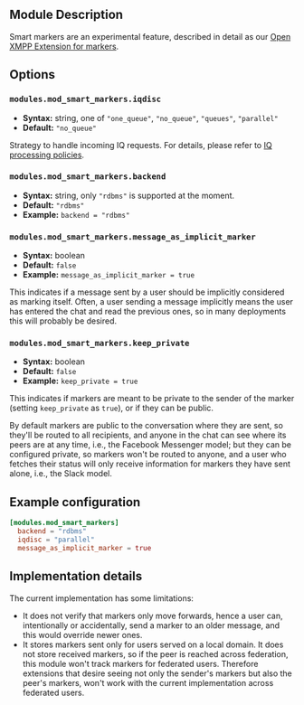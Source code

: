 ## Module Description

Smart markers are an experimental feature, described in detail as our [Open XMPP Extension for markers](../open-extensions/smart-markers.md).

## Options

### `modules.mod_smart_markers.iqdisc`
* **Syntax:** string, one of `"one_queue"`, `"no_queue"`, `"queues"`, `"parallel"`
* **Default:** `"no_queue"`

Strategy to handle incoming IQ requests. For details, please refer to
[IQ processing policies](../configuration/Modules.md#iq-processing-policies).

### `modules.mod_smart_markers.backend`
* **Syntax:** string, only `"rdbms"` is supported at the moment.
* **Default:** `"rdbms"`
* **Example:** `backend = "rdbms"`

### `modules.mod_smart_markers.message_as_implicit_marker`
* **Syntax:** boolean
* **Default:** `false`
* **Example:** `message_as_implicit_marker = true`

This indicates if a message sent by a user should be implicitly considered as marking itself. Often, a user sending a message implicitly means the user has entered the chat and read the previous ones, so in many deployments this will probably be desired.

### `modules.mod_smart_markers.keep_private`
* **Syntax:** boolean
* **Default:** `false`
* **Example:** `keep_private = true`

This indicates if markers are meant to be private to the sender of the marker (setting `keep_private` as `true`), or if they can be public.

By default markers are public to the conversation where they are sent, so they'll be routed to all recipients, and anyone in the chat can see where its peers are at any time, i.e., the Facebook Messenger model; but they can be configured private, so markers won't be routed to anyone, and a user who fetches their status will only receive information for markers they have sent alone, i.e., the Slack model.

## Example configuration

```toml
[modules.mod_smart_markers]
  backend = "rdbms"
  iqdisc = "parallel"
  message_as_implicit_marker = true
```

## Implementation details
The current implementation has some limitations:

* It does not verify that markers only move forwards, hence a user can, intentionally or accidentally, send a marker to an older message, and this would override newer ones.
* It stores markers sent only for users served on a local domain. It does not store received markers, so if the peer is reached across federation, this module won't track markers for federated users. Therefore extensions that desire seeing not only the sender's markers but also the peer's markers, won't work with the current implementation across federated users.
